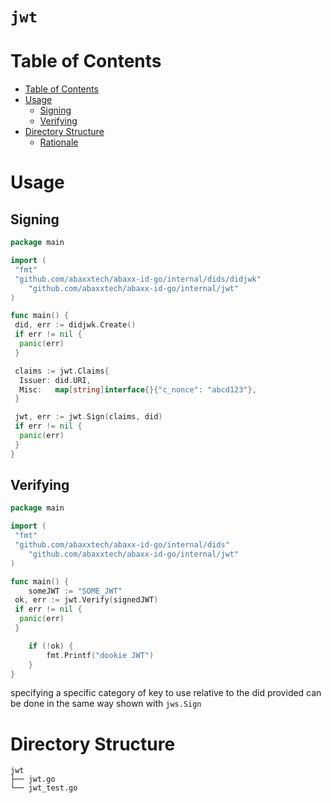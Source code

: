 # `jwt` <!-- omit in toc -->

# Table of Contents

- [Table of Contents](#table-of-contents)
- [Usage](#usage)
  - [Signing](#signing)
  - [Verifying](#verifying)
- [Directory Structure](#directory-structure)
  - [Rationale](#rationale)

# Usage

## Signing

```go
package main

import (
 "fmt"
 "github.com/abaxxtech/abaxx-id-go/internal/dids/didjwk"
    "github.com/abaxxtech/abaxx-id-go/internal/jwt"
)

func main() { 
 did, err := didjwk.Create()
 if err != nil {
  panic(err)
 }

 claims := jwt.Claims{
  Issuer: did.URI,
  Misc:   map[string]interface{}{"c_nonce": "abcd123"},
 }

 jwt, err := jwt.Sign(claims, did)
 if err != nil {
  panic(err)
 }
}
```

## Verifying

```go
package main

import (
 "fmt"
 "github.com/abaxxtech/abaxx-id-go/internal/dids"
    "github.com/abaxxtech/abaxx-id-go/internal/jwt"
)

func main() {
    someJWT := "SOME_JWT"
 ok, err := jwt.Verify(signedJWT)
 if err != nil {
  panic(err)
 }

    if (!ok) {
        fmt.Printf("dookie JWT")
    }
}
```

specifying a specific category of key to use relative to the did provided can be done in the same way shown with `jws.Sign`

# Directory Structure

```
jwt
├── jwt.go
└── jwt_test.go
```
